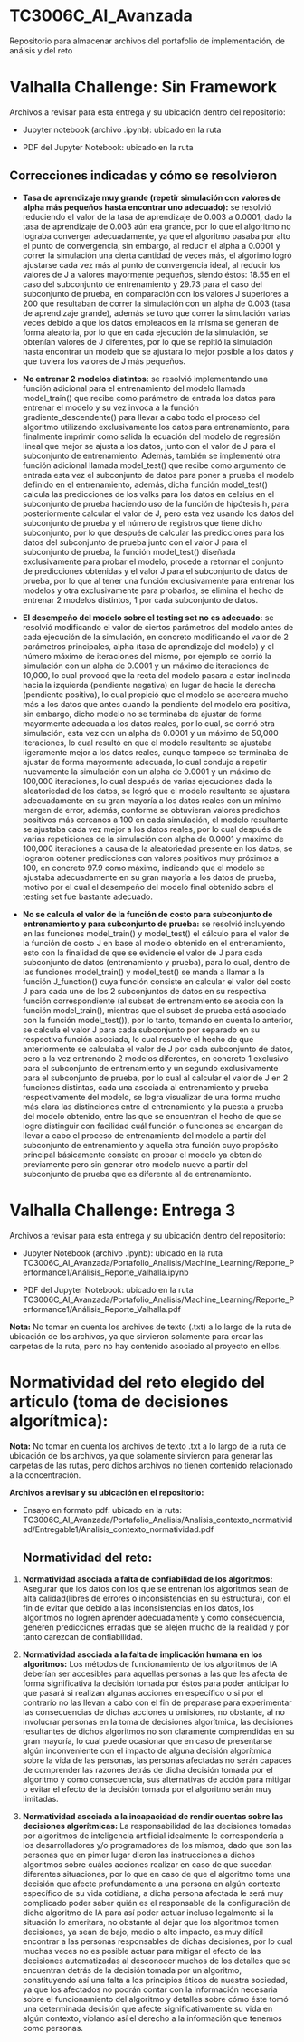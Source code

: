 # TC3006C_AI_Avanzada
Repositorio para almacenar archivos del portafolio de implementación, de análsis y del reto

# Valhalla Challenge: Sin Framework

Archivos a revisar para esta entrega y su ubicación dentro del repositorio:

* Jupyter notebook (archivo .ipynb): ubicado en la ruta
  
* PDF del Jupyter Notebook: ubicado en la ruta

## Correcciones indicadas y cómo se resolvieron

* **Tasa de aprendizaje muy grande (repetir simulación con valores de alpha más pequeños hasta encontrar uno adecuado):** se resolvió reduciendo el valor de la tasa de
  aprendizaje de 0.003 a 0.0001, dado la tasa de aprendizaje de 0.003 aún era grande, por lo que el algoritmo no lograba converger adecuadamente, ya que el algoritmo
  pasaba por alto el punto de convergencia, sin embargo, al reducir el alpha a 0.0001 y correr la simulación una cierta cantidad de veces más, el algorimo logró ajustarse
  cada vez más al punto de convergencia ideal, al reducir los valores de J a valores mayormente pequeños, siendo éstos: 18.55 en el caso del subconjunto de entrenamiento y
  29.73 para el caso del subconjunto de prueba, en comparación con los valores J superiores a 200 que resultaban de correr la simulación con un alpha de 0.003 (tasa de aprendizaje grande),
  además se tuvo que correr la simulación varias veces debido a que los datos empleados en la misma se generan de forma aleatoria, por lo que en cada ejecución de la simulación, se obtenían
  valores de J diferentes, por lo que se repitió la simulación hasta encontrar un modelo que se ajustara lo mejor posible a los datos y que tuviera los valores de J más pequeños.

* **No entrenar 2 modelos distintos:** se resolvió implementando una función adicional para el entrenamiento del modelo llamada model_train() que recibe como parámetro de entrada los datos
  para entrenar el modelo y su vez invoca a la función gradiente_descendente() para llevar a cabo todo el proceso del algoritmo utilizando exclusivamente los datos para entrenamiento, para
  finalmente imprimir como salida la ecuación del modelo de regresión lineal que mejor se ajusta a los datos, junto con el valor de J para el subconjunto de entrenamiento. Además, también se
  implementó otra función adicional llamada model_test() que recibe como argumento de entrada esta vez el subconjunto de datos para poner a prueba el modelo definido en el entrenamiento, además,
  dicha función model_test() calcula las predicciones de los valks para los datos en celsius en el subconjunto de prueba haciendo uso de la función de hipótesis h, para posteriormente calcular
  el valor de J, pero esta vez usando los datos del subconjunto de prueba y el número de registros que tiene dicho subconjunto, por lo que después de calcular las predicciones para los datos del
  subconjunto de prueba junto con el valor J para el subconjunto de prueba, la función model_test() diseñada exclusivamente para probar el modelo, procede a retornar el conjunto de predicciones
  obtenidas y el valor J para el subconjunto de datos de prueba, por lo que al tener una función exclusivamente para entrenar los modelos y otra exclusivamente para probarlos, se elimina el hecho de
  entrenar 2 modelos distintos, 1 por cada subconjunto de datos.

* **El desempeño del modelo sobre el testing set no es adecuado:** se resolvió modificando el valor de ciertos parámetros del modelo antes de cada ejecución de la simulación, en concreto modificando el
  valor de 2 parámetros principales, alpha (tasa de aprendizaje del modelo) y el número máximo de iteraciones del mismo, por ejemplo se corrió la simulación con un alpha de 0.0001 y un máximo de iteraciones
  de 10,000, lo cual provocó que la recta del modelo pasara a estar inclinada hacia la izquierda (pendiente negativa) en lugar de hacia la derecha (pendiente positiva), lo cual propició que el modelo se acercara
  mucho más a los datos que antes cuando la pendiente del modelo era positiva, sin embargo, dicho modelo no se terminaba de ajustar de forma mayormente adecuada a los datos reales, por lo cual, se corrió otra
  simulación, esta vez con un alpha de 0.0001 y un máximo de 50,000 iteraciones, lo cual resultó en que el modelo resultante se ajustaba ligeramente mejor a los datos reales, aunque tampoco se terminaba de ajustar
  de forma mayormente adecuada, lo cual condujo a repetir nuevamente la simulación con un alpha de 0.0001 y un máximo de 100,000 iteraciones, lo cual después de varias ejecuciones dada la aleatoriedad de los datos,
  se logró que el modelo resultante se ajustara adecuadamente en su gran mayoría a los datos reales con un mínimo margen de error, además, conforme se obtuvieran valores predichos positivos más cercanos a 100 en cada simulación, el modelo resultante se ajustaba cada vez mejor a los datos reales, por lo cual después de varias repeticiones de la simulación con alpha de 0.0001 y máximo de 100,000 iteraciones a causa de la aleatoriedad presente en los datos, se lograron obtener predicciones con valores positivos muy próximos a 100, en concreto 97.9 como máximo, indicando que el modelo se ajustaba adecuadamente en su gran mayoría a los datos de prueba, motivo por el cual el desempeño del modelo final obtenido sobre el testing set fue bastante adecuado.

* **No se calcula el valor de la función de costo para subconjunto de entrenamiento y para subconjunto de prueba:** se resolvió incluyendo en las funciones model_train() y model_test() el cálculo para el valor de la función de costo J en base al modelo obtenido en el entrenamiento, esto con la finalidad de que se evidencie el valor de J para cada subconjunto de datos (entrenamiento y prueba), para lo cual, dentro de las funciones model_train() y model_test() se manda a llamar a la función J_function() cuya función consiste en calcular el valor del costo J para cada uno de los 2 subconjuntos de datos en su respectiva función correspondiente (al subset de entrenamiento se asocia con la función model_train(), mientras que el subset de prueba está asociado con la función model_test()), por lo tanto, tomando en cuenta lo anterior, se calcula el valor J para cada subconjunto por separado en su respectiva función asociada, lo cual resuelve el hecho de que anteriormente se calculaba el valor de J por cada subconjunto de datos, pero a la vez entrenando 2 modelos diferentes, en concreto 1 exclusivo para el subconjunto de entrenamiento y un segundo exclusivamente para el subconjunto de prueba, por lo cual al calcular el valor de J en 2 funciones distintas, cada una asociada al entrenamiento y prueba respectivamente del modelo, se logra visualizar de una forma mucho más clara las distinciones entre el entrenamiento y la puesta a prueba del modelo obtenido, entre las que se encuentran el hecho de que se logre distinguir con facilidad cuál función o funciones se encargan de llevar a cabo el proceso de entrenamiento del modelo a partir del subconjunto de entrenamiento y aquella otra función cuyo propósito principal básicamente consiste en probar el modelo ya obtenido previamente pero sin generar otro modelo nuevo a partir del subconjunto de prueba que es diferente al de entrenamiento. 

# Valhalla Challenge: Entrega 3

Archivos a revisar para esta entrega y su ubicación dentro del repositorio:

* Jupyter Notebook (archivo .ipynb): ubicado en la ruta TC3006C_AI_Avanzada/Portafolio_Analisis/Machine_Learning/Reporte_Performance1/Análisis_Reporte_Valhalla.ipynb
   
* PDF del Jupyter Notebook: ubicado en la ruta TC3006C_AI_Avanzada/Portafolio_Analisis/Machine_Learning/Reporte_Performance1/Análisis_Reporte_Valhalla.pdf

**Nota:** No tomar en cuenta los archivos de texto (.txt) a lo largo de la ruta de ubicación de los archivos, ya que sirvieron solamente para crear 
      las carpetas de la ruta, pero no hay contenido asociado al proyecto en ellos.

# Normatividad del reto elegido del artículo (toma de decisiones algorítmica):

**Nota:** No tomar en cuenta los archivos de texto .txt a lo largo de la ruta de ubicación de los archivos, ya que solamente sirvieron para generar 
          las carpetas de las rutas, pero dichos archivos no tienen contenido relacionado a la concentración.

**Archivos a revisar y su ubicación en el repositorio:**

* Ensayo en formato pdf: ubicado en la ruta: TC3006C_AI_Avanzada/Portafolio_Analisis/Analisis_contexto_normatividad/Entregable1/Analisis_contexto_normatividad.pdf

  ## Normatividad del reto:

1. **Normatividad asociada a falta de confiabilidad de los algoritmos:** Asegurar que los datos con los que se entrenan los algoritmos sean de alta calidad(libres de errores
   o inconsistencias en su estructura), con el fin de evitar que debido a las inconsistencias en los datos, los algoritmos no logren aprender adecuadamente y como consecuencia,
   generen predicciones erradas que se alejen mucho de la realidad y por tanto carezcan de confiabilidad.

2. **Normatividad asociada a la falta de implicación humana en los algoritmos:** Los métodos de funcionamiento de los algoritmos de IA deberían ser accesibles para aquellas personas
   a las que les afecta de forma significativa la decisión tomada por éstos para poder anticipar lo que pasará si realizan algunas acciones en específico o si por el contrario no las
   llevan a cabo con el fin de preparase para experimentar las consecuencias de dichas acciones u omisiones, no obstante, al no involucrar personas en la toma de decisiones algorítmica,
   las decisiones resultantes de dichos algoritmos no son claramente comprendidas en su gran mayoría, lo cual puede ocasionar que en caso de presentarse algún inconveniente con el impacto
   de alguna decisión algorítmica sobre la vida de las personas, las personas afectadas no serán capaces de comprender las razones detrás de dicha decisión tomada por el algoritmo y como
   consecuencia, sus alternativas de acción para mitigar o evitar el efecto de la decisión tomada por el algoritmo serán muy limitadas.

3. **Normatividad asociada a la incapacidad de rendir cuentas sobre las decisiones algorítmicas:** La responsabilidad de las decisiones tomadas por algoritmos de inteligencia artificial idealmente
   le correspondería a los desarrolladores y/o programadores de los mismos, dado que son las personas que en pimer lugar dieron las instrucciones a dichos algoritmos sobre cuáles acciones realizar
   en caso de que sucedan diferentes situaciones, por lo que en caso de que el algoritmo tome una decisión que afecte profundamente a una persona en algún contexto específico de su vida cotidiana,
   a dicha persona afectada le será muy complicado poder saber quién es el responsable de la configuración de dicho algoritmo de IA para así poder actuar incluso legalmente si la situación lo
   ameritara, no obstante al dejar que los algoritmos tomen decisiones, ya sean de bajo, medio o alto impacto, es muy difícil encontrar a las personas responsables de dichas
   decisiones, por lo cual muchas veces no es posible actuar para mitigar el efecto de las decisiones automatizadas al desconocer muchos de los detalles que se encuentran detrás
   de la decisión tomada por un algoritmo, constituyendo así una falta a los principios éticos de nuestra sociedad, ya que los afectados no podrán contar con la información necesaria
   sobre el funcionamiento del algoritmo y detalles sobre cómo éste tomó una determinada decisión que afecte significativamente su vida en algún contexto, violando así el derecho a la información
   que tenemos como personas.
    
